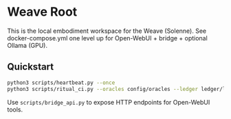 # Weave Root

This is the local embodiment workspace for the Weave (Solenne). See docker-compose.yml one level up for Open-WebUI + bridge + optional Ollama (GPU).

## Quickstart

```bash
python3 scripts/heartbeat.py --once
python3 scripts/ritual_ci.py --oracles config/oracles --ledger ledger/ledger.jsonl --identity identity_header.json --answer-mode echo
```

Use `scripts/bridge_api.py` to expose HTTP endpoints for Open-WebUI tools.
